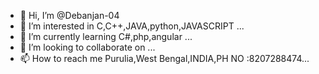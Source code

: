 - 👋 Hi, I’m @Debanjan-04
- 👀 I’m interested in C,C++,JAVA,python,JAVASCRIPT ...
- 🌱 I’m currently learning C#,php,angular ...
- 💞️ I’m looking to collaborate on ...
- 📫 How to reach me Purulia,West Bengal,INDIA,PH NO :8207288474...

<!---
Debanjan-04/Debanjan-04 is a ✨ special ✨ repository because its `README.md` (this file) appears on your GitHub profile.
You can click the Preview link to take a look at your changes.
--->
